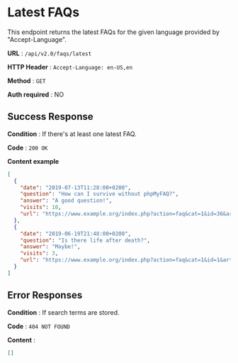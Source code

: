# Latest FAQs

This endpoint returns the latest FAQs for the given language provided by "Accept-Language".

**URL** : `/api/v2.0/faqs/latest`

**HTTP Header** : `Accept-Language: en-US,en`

**Method** : `GET`

**Auth required** : NO

## Success Response

**Condition** : If there's at least one latest FAQ.

**Code** : `200 OK`

**Content example**

```json
[
  {
    "date": "2019-07-13T11:28:00+0200",
    "question": "How can I survive without phpMyFAQ?",
    "answer": "A good question!",
    "visits": 10,
    "url": "https://www.example.org/index.php?action=faq&cat=1&id=36&artlang=de"
  },
  {
    "date": "2019-06-19T21:48:00+0200",
    "question": "Is there life after death?",
    "answer": "Maybe!",
    "visits": 3,
    "url": "https://www.example.org/index.php?action=faq&cat=1&id=1&artlang=en"
  }
]
```

## Error Responses

**Condition** : If search terms are stored.

**Code** : `404 NOT FOUND`

**Content** :

```json
[]
```
